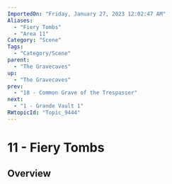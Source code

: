 ```yaml
---
ImportedOn: "Friday, January 27, 2023 12:02:47 AM"
Aliases:
  - "Fiery Tombs"
  - "Area 11"
Category: "Scene"
Tags:
  - "Category/Scene"
parent:
  - "The Gravecaves"
up:
  - "The Gravecaves"
prev:
  - "18 - Common Grave of the Trespasser"
next:
  - "1 - Grande Vault 1"
RWtopicId: "Topic_9444"
---
```

# 11 - Fiery Tombs
## Overview

